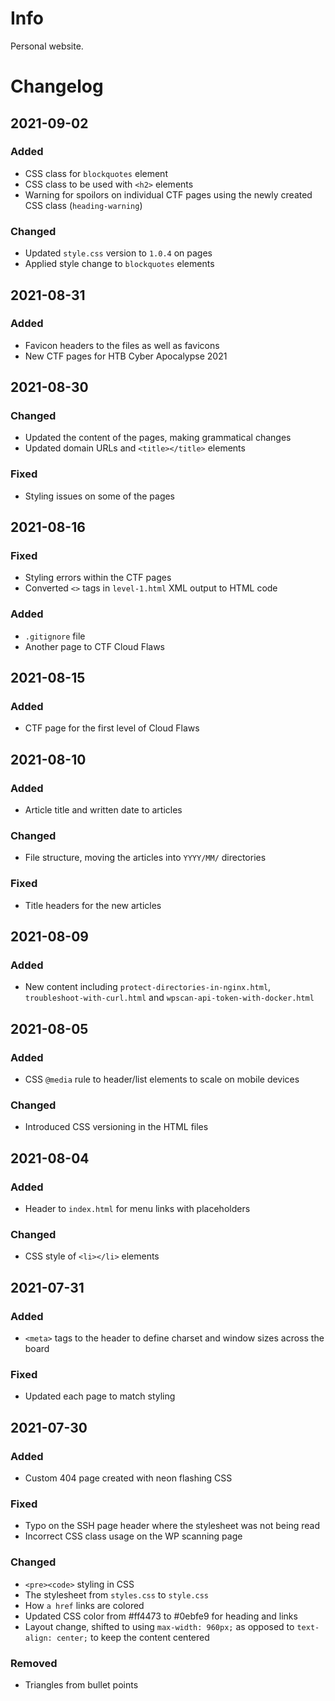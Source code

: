 # Info
Personal website.

# Changelog
## 2021-09-02
### Added
- CSS class for `blockquotes` element
- CSS class to be used with `<h2>` elements
- Warning for spoilors on individual CTF pages using the newly created CSS class (`heading-warning`)

### Changed
- Updated `style.css` version to `1.0.4` on pages
- Applied style change to `blockquotes` elements

## 2021-08-31
### Added
- Favicon headers to the files as well as favicons
- New CTF pages for HTB Cyber Apocalypse 2021

## 2021-08-30
### Changed
- Updated the content of the pages, making grammatical changes
- Updated domain URLs and `<title></title>` elements
### Fixed
- Styling issues on some of the pages

## 2021-08-16
### Fixed
- Styling errors within the CTF pages
- Converted `<>` tags in `level-1.html` XML output to HTML code

### Added
- `.gitignore` file
- Another page to CTF Cloud Flaws

## 2021-08-15
### Added
- CTF page for the first level of Cloud Flaws

## 2021-08-10
### Added
- Article title and written date to articles
### Changed
- File structure, moving the articles into `YYYY/MM/` directories
### Fixed
- Title headers for the new articles

## 2021-08-09
### Added
- New content including `protect-directories-in-nginx.html`, `troubleshoot-with-curl.html` and `wpscan-api-token-with-docker.html`

## 2021-08-05
### Added
- CSS `@media` rule to header/list elements to scale on mobile devices
### Changed
- Introduced CSS versioning in the HTML files

## 2021-08-04
### Added
- Header to `index.html` for menu links with placeholders
### Changed
- CSS style of `<li></li>` elements

## 2021-07-31
### Added
- `<meta>` tags to the header to define charset and window sizes across the board
### Fixed
- Updated each page to match styling

## 2021-07-30
### Added
- Custom 404 page created with neon flashing CSS

### Fixed
- Typo on the SSH page header where the stylesheet was not being read
- Incorrect CSS class usage on the WP scanning page

### Changed
- `<pre><code>` styling in CSS
- The stylesheet from `styles.css` to `style.css`
- How `a href` links are colored
- Updated CSS color from #ff4473 to #0ebfe9 for heading and links
- Layout change, shifted to using `max-width: 960px;` as opposed to `text-align: center;` to keep the content centered

### Removed
- Triangles from bullet points
